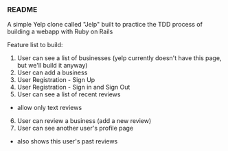 ### README

A simple Yelp clone called "Jelp" built to practice the TDD process of building a webapp with Ruby on Rails

Feature list to build:  

1. User can see a list of businesses (yelp currently doesn't have this page, but we'll build it anyway)  
2. User can add a business  
3. User Registration -  Sign Up  
4. User Registration -  Sign in and Sign Out  
5. User can see a list of recent reviews  
  - allow only text reviews  
6. User can review a business (add a new review)  
7. User can see another user's profile page  
  - also shows this user's past reviews  